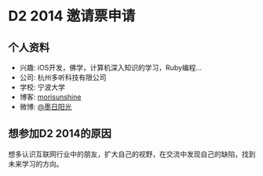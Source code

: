 # D2 2014 邀请票申请

## 个人资料

- 兴趣: iOS开发，佛学，计算机深入知识的学习，Ruby编程...
- 公司: 杭州多听科技有限公司
- 学校: 宁波大学
- 博客: [morisunshine](http://morisunshine.com)
- 微博: [@墨日阳光](http://weibo.com/54allen) 

## 想参加D2 2014的原因

想多认识互联网行业中的朋友，扩大自己的视野，在交流中发现自己的缺陷，找到未来学习的方向。
